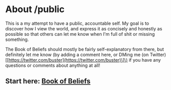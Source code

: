 # About /public

This is a my attempt to have a public, accountable self. My goal is to discover how I view the world, and express it as concisely and honestly as possible so that others can let me know when I'm full of shit or missing something.

The Book of Beliefs should mostly be fairly self-explanatory from there, but definitely let me know \(by adding a comment here, or DMing me \(on Twitter\)\[[https://twitter.com/buster](https://twitter.com/buster)\]\) if you have any questions or comments about anything at all!

## Start here: [Book of Beliefs](https://buster.gitbooks.io/public/book-of-beliefs.html)



